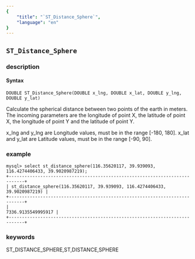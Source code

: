 ```yaml
---
{
    "title": "`ST_Distance_Sphere`",
    "language": "en"
}
---
```


<!-- 
Licensed to the Apache Software Foundation (ASF) under one
or more contributor license agreements.  See the NOTICE file
distributed with this work for additional information
regarding copyright ownership.  The ASF licenses this file
to you under the Apache License, Version 2.0 (the
"License"); you may not use this file except in compliance
with the License.  You may obtain a copy of the License at

  http://www.apache.org/licenses/LICENSE-2.0

Unless required by applicable law or agreed to in writing,
software distributed under the License is distributed on an
"AS IS" BASIS, WITHOUT WARRANTIES OR CONDITIONS OF ANY
KIND, either express or implied.  See the License for the
specific language governing permissions and limitations
under the License.
-->

## `ST_Distance_Sphere`
### description
#### Syntax

`DOUBLE ST_Distance_Sphere(DOUBLE x_lng, DOUBLE x_lat, DOUBLE y_lng, DOUBLE y_lat)`


Calculate the spherical distance between two points of the earth in meters. The incoming parameters are the longitude of point X, the latitude of point X, the longitude of point Y and the latitude of point Y.

x_lng and y_lng are Longitude values, must be in the range [-180, 180].
x_lat and y_lat are Latitude values, must be in the range [-90, 90].

### example

```
mysql> select st_distance_sphere(116.35620117, 39.939093, 116.4274406433, 39.9020987219);
+----------------------------------------------------------------------------+
| st_distance_sphere(116.35620117, 39.939093, 116.4274406433, 39.9020987219) |
+----------------------------------------------------------------------------+
|                                                         7336.9135549995917 |
+----------------------------------------------------------------------------+
```
### keywords
ST_DISTANCE_SPHERE,ST,DISTANCE,SPHERE
